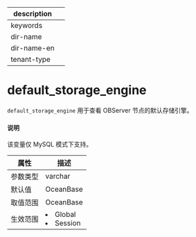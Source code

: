 |description||
|---|---|
|keywords||
|dir-name||
|dir-name-en||
|tenant-type||

# default_storage_engine

`default_storage_engine` 用于查看 OBServer 节点的默认存储引擎。

<main id="notice" type='explain'>
  <h4>说明</h4>
  <p>该变量仅 MySQL 模式下支持。</p>
</main>

| **属性** | **描述** |
| --- | --- |
| 参数类型 | varchar |
| 默认值 | OceanBase |
| 取值范围 | OceanBase |
| 生效范围 | <li>Global<li>Session|
